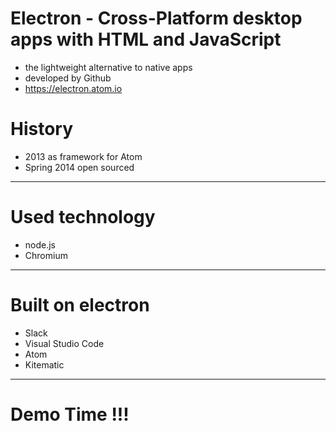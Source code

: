 # Electron - Cross-Platform desktop apps with HTML and JavaScript
- the lightweight alternative to native apps
- developed by Github
- https://electron.atom.io

# History
- 2013 as framework for Atom
- Spring 2014 open sourced
---

# Used technology
- node.js
- Chromium

---

# Built on electron
- Slack
- Visual Studio Code
- Atom
- Kitematic

---

# Demo Time !!!
